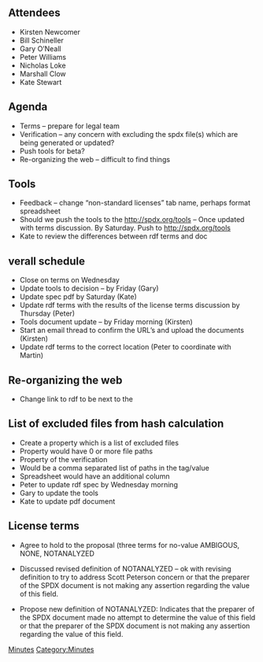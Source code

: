 ## Attendees

  - Kirsten Newcomer
  - Bill Schineller
  - Gary O’Neall
  - Peter Williams
  - Nicholas Loke
  - Marshall Clow
  - Kate Stewart

## Agenda

  - Terms – prepare for legal team
  - Verification – any concern with excluding the spdx file(s) which are
    being generated or updated?
  - Push tools for beta?
  - Re-organizing the web – difficult to find things

## Tools

  - Feedback – change “non-standard licenses” tab name, perhaps format
    spreadsheet
  - Should we push the tools to the <http://spdx.org/tools> – Once
    updated with terms discussion. By Saturday. Push to
    <http://spdx.org/tools>
  - Kate to review the differences between rdf terms and doc

## verall schedule

  - Close on terms on Wednesday
  - Update tools to decision – by Friday (Gary)
  - Update spec pdf by Saturday (Kate)
  - Update rdf terms with the results of the license terms discussion by
    Thursday (Peter)
  - Tools document update – by Friday morning (Kirsten)
  - Start an email thread to confirm the URL’s and upload the documents
    (Kirsten)
  - Update rdf terms to the correct location (Peter to coordinate with
    Martin)

## Re-organizing the web

  - Change link to rdf to be next to the

## List of excluded files from hash calculation

  - Create a property which is a list of excluded files
  - Property would have 0 or more file paths
  - Property of the verification
  - Would be a comma separated list of paths in the tag/value
  - Spreadsheet would have an additional column
  - Peter to update rdf spec by Wednesday morning
  - Gary to update the tools
  - Kate to update pdf document

## License terms

  - Agree to hold to the proposal (three terms for no-value AMBIGOUS,
    NONE, NOTANALYZED

<!-- end list -->

  - Discussed revised definition of NOTANALYZED – ok with revising
    definition to try to address Scott Peterson concern or that the
    preparer of the SPDX document is not making any assertion regarding
    the value of this field.

<!-- end list -->

  - Propose new definition of NOTANALYZED: Indicates that the preparer
    of the SPDX document made no attempt to determine the value of this
    field or that the preparer of the SPDX document is not making any
    assertion regarding the value of this field.

[Minutes](Category:Technical "wikilink")
[Category:Minutes](Category:Minutes "wikilink")

